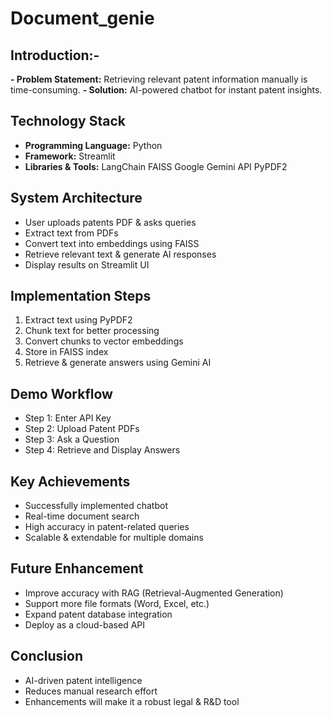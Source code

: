 # Document_genie

## Introduction:-

**- Problem Statement:**
Retrieving relevant patent information manually is time-consuming.
**- Solution:**
AI-powered chatbot for instant patent insights.

## Technology Stack
- **Programming Language:** Python
- **Framework:** Streamlit
- **Libraries & Tools:**
LangChain
FAISS
Google Gemini API
PyPDF2

## System Architecture
- User uploads patents PDF & asks queries
- Extract text from PDFs
- Convert text into embeddings using FAISS
- Retrieve relevant text & generate AI responses
- Display results on Streamlit UI

## Implementation Steps
1. Extract text using PyPDF2
2. Chunk text for better processing
3. Convert chunks to vector embeddings
4. Store in FAISS index
5. Retrieve & generate answers using Gemini AI

## Demo Workflow
- Step 1: Enter API Key
- Step 2: Upload Patent PDFs
- Step 3: Ask a Question
- Step 4: Retrieve and Display Answers

## Key Achievements
- Successfully implemented chatbot
- Real-time document search
- High accuracy in patent-related queries
- Scalable & extendable for multiple domains

## Future Enhancement
- Improve accuracy with RAG (Retrieval-Augmented Generation)
- Support more file formats (Word, Excel, etc.)
- Expand patent database integration
- Deploy as a cloud-based API

## Conclusion
- AI-driven patent intelligence
- Reduces manual research effort
- Enhancements will make it a robust legal & R&D tool

